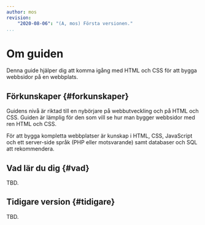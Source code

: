 ```yaml
---
author: mos
revision:
    "2020-08-06": "(A, mos) Första versionen."
...
```

Om guiden
==================================

Denna guide hjälper dig att komma igång med HTML och CSS för att bygga webbsidor på en webbplats.

<!--more-->



Förkunskaper {#forkunskaper}
-----------------------------------

Guidens nivå är riktad till en nybörjare på webbutveckling och på HTML och CSS. Guiden är lämplig för den som vill se hur man bygger webbsidor med ren HTML och CSS.

För att bygga kompletta webbplatser är kunskap i HTML, CSS, JavaScript och ett server-side språk (PHP eller motsvarande) samt databaser och SQL att rekommendera.



Vad lär du dig {#vad}
----------------------------------

TBD.



Tidigare version {#tidigare}
----------------------------------

TBD.
